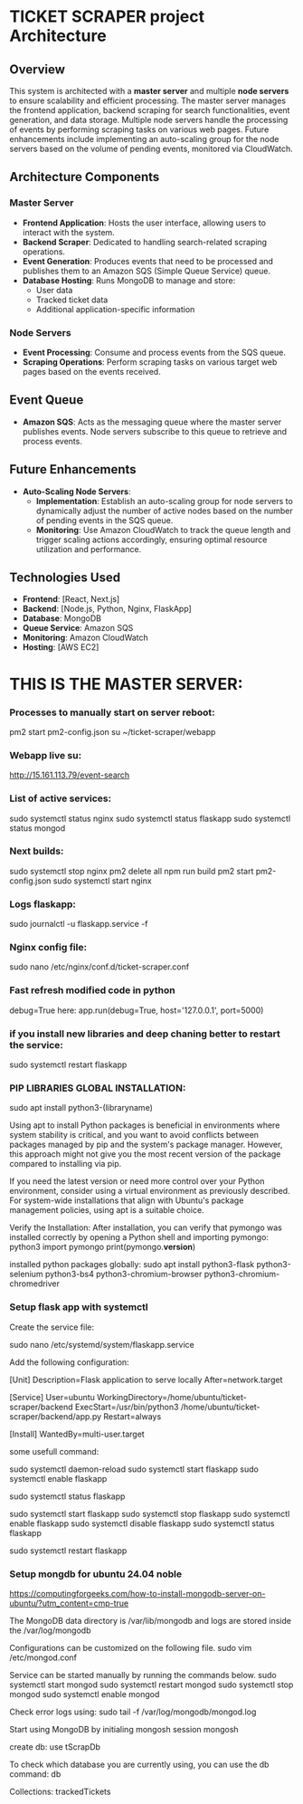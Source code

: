 
# TICKET SCRAPER project Architecture

## Overview

This system is architected with a **master server** and multiple **node servers** to ensure scalability and efficient processing. The master server manages the frontend application, backend scraping for search functionalities, event generation, and data storage. Multiple node servers handle the processing of events by performing scraping tasks on various web pages. Future enhancements include implementing an auto-scaling group for the node servers based on the volume of pending events, monitored via CloudWatch.

## Architecture Components

### Master Server

- **Frontend Application**: Hosts the user interface, allowing users to interact with the system.
- **Backend Scraper**: Dedicated to handling search-related scraping operations.
- **Event Generation**: Produces events that need to be processed and publishes them to an Amazon SQS (Simple Queue Service) queue.
- **Database Hosting**: Runs MongoDB to manage and store:
  - User data
  - Tracked ticket data
  - Additional application-specific information

### Node Servers

- **Event Processing**: Consume and process events from the SQS queue.
- **Scraping Operations**: Perform scraping tasks on various target web pages based on the events received.

## Event Queue

- **Amazon SQS**: Acts as the messaging queue where the master server publishes events. Node servers subscribe to this queue to retrieve and process events.

## Future Enhancements

- **Auto-Scaling Node Servers**:
  - **Implementation**: Establish an auto-scaling group for node servers to dynamically adjust the number of active nodes based on the number of pending events in the SQS queue.
  - **Monitoring**: Use Amazon CloudWatch to track the queue length and trigger scaling actions accordingly, ensuring optimal resource utilization and performance.


## Technologies Used

- **Frontend**: [React, Next.js]
- **Backend**: [Node.js, Python, Nginx, FlaskApp]
- **Database**: MongoDB
- **Queue Service**: Amazon SQS
- **Monitoring**: Amazon CloudWatch
- **Hosting**: [AWS EC2]






# THIS IS THE MASTER SERVER:

### Processes to manually start on server reboot:
pm2 start pm2-config.json
su ~/ticket-scraper/webapp

### Webapp live su:
http://15.161.113.79/event-search


### List of active services:
sudo systemctl status nginx
sudo systemctl status flaskapp
sudo systemctl status mongod

### Next builds:
sudo systemctl stop nginx
pm2 delete all
npm run build
pm2 start pm2-config.json
sudo systemctl start nginx 

### Logs flaskapp:
sudo journalctl -u flaskapp.service -f

### Nginx config file:
sudo nano /etc/nginx/conf.d/ticket-scraper.conf

### Fast refresh modified code in python
debug=True here:
app.run(debug=True, host='127.0.0.1', port=5000)

### if you install new libraries and deep chaning better to restart the service:
sudo systemctl restart flaskapp


### PIP LIBRARIES GLOBAL INSTALLATION:
sudo apt install python3-(libraryname)

Using apt to install Python packages is beneficial in environments where system stability is critical, and you want to avoid conflicts between packages managed by pip and the system's package manager. However, this approach might not give you the most recent version of the package compared to installing via pip.

If you need the latest version or need more control over your Python environment, consider using a virtual environment as previously described. For system-wide installations that align with Ubuntu's package management policies, using apt is a suitable choice.

Verify the Installation: After installation, you can verify that pymongo was installed correctly by opening a Python shell and importing pymongo:
python3
import pymongo
print(pymongo.__version__)

installed python packages globally:
sudo apt install python3-flask python3-selenium python3-bs4 python3-chromium-browser  python3-chromium-chromedriver


### Setup flask app with systemctl

Create the service file:

sudo nano /etc/systemd/system/flaskapp.service

Add the following configuration:

[Unit]
Description=Flask application to serve locally
After=network.target

[Service]
User=ubuntu
WorkingDirectory=/home/ubuntu/ticket-scraper/backend
ExecStart=/usr/bin/python3 /home/ubuntu/ticket-scraper/backend/app.py
Restart=always

[Install]
WantedBy=multi-user.target

some usefull command: 

sudo systemctl daemon-reload
sudo systemctl start flaskapp
sudo systemctl enable flaskapp

sudo systemctl status flaskapp

sudo systemctl start flaskapp
sudo systemctl stop flaskapp
sudo systemctl enable flaskapp
sudo systemctl disable flaskapp
sudo systemctl status flaskapp

sudo systemctl restart flaskapp


### Setup mongdb for ubuntu 24.04 noble
https://computingforgeeks.com/how-to-install-mongodb-server-on-ubuntu/?utm_content=cmp-true

The MongoDB data directory is /var/lib/mongodb
and logs are stored inside the /var/log/mongodb 

Configurations can be customized on the following file.
sudo vim /etc/mongod.conf

Service can be started manually by running the commands below. 
sudo systemctl start mongod
sudo systemctl restart mongod
sudo systemctl stop mongod
sudo systemctl enable mongod

Check error logs using:
sudo tail -f /var/log/mongodb/mongod.log

Start using MongoDB by initialing mongosh session
mongosh

create db:
use tScrapDb

To check which database you are currently using, you can use the db command:
db

Collections:
trackedTickets





